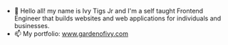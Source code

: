 - 👋 Hello all! my name is Ivy Tigs Jr and I'm a self taught Frontend Engineer that builds websites and web applications for individuals and businesses.
- 📫 My portfolio: www.gardenofivy.com

<!-- - 💞️ I’m looking to collaborate with a mentor as well as work in an agile team setting -->

<!---
VyChain94/VyChain94 is a ✨ special ✨ repository because its `README.md` (this file) appears on your GitHub profile.
You can click the Preview link to take a look at your changes.
--->
